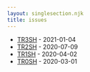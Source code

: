 ```yaml
---
layout: singlesection.njk
title: issues
---
```


- [TR3SH](/issues/TR3SH/) - 2021-01-04
- [TR2SH](/issues/TR2SH/) - 2020-07-09
- [TR1SH](/issues/TR1SH/) - 2020-04-02
- [TR0SH](/issues/TR0SH/) - 2020-03-01